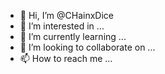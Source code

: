 - 👋 Hi, I’m @CHainxDice
- 👀 I’m interested in ...
- 🌱 I’m currently learning ...
- 💞️ I’m looking to collaborate on ...
- 📫 How to reach me ...

<!---
CHainxDice/CHainxDice is a ✨ special ✨ repository because its `README.md` (this file) appears on your GitHub profile.
You can click the Preview link to take a look at your changes.
--->
